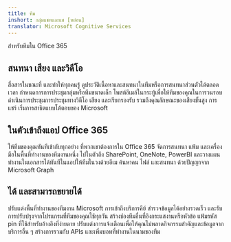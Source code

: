 ```yaml
---
title: ทีม
inshort: กลุ่มแชทและแช [หย่อน]
translator: Microsoft Cognitive Services
---
```



สำหรับทีมใน Office 365 

## สนทนา เสียง และวิดีโอ
สื่อสารในขณะที่ และทำให้ทุกคนรู้ ดูประวัติเนื้อหาและสนทนาในทีมหรือการสนทนาส่วนตัวได้ตลอดเวลา กำหนดการการประชุมกลุ่มหรือทีมขนาดเล็ก โพสต์อีเมล์ในกระทู้เพื่อให้ทีมของคุณในการวนรอบ ดำเนินการประชุมการประชุมทางวิดีโอ เสียง และเรียกรองรับ รวมถึงคุณลักษณะของเสียงขั้นสูง การแชร์ 
เริ่มการสาธิตแบบโต้ตอบของ Microsoft 

## ในตัวเข้าถึงแอป Office 365
ให้ทีมของคุณทันทีเข้ากับทุกอย่าง ที่พวกเขาต้องการใน Office 365 จัดการสนทนา แฟ้ม และเครื่องมือในพื้นที่ทำงานของทีมงานหนึ่ง ไปในตัวถึง SharePoint, OneNote, PowerBI และวางแผน ทำงานในเอกสารได้ทันทีในแอปให้ทีมในวงด้วยอีเม ค้นหาคน ไฟล์ และสนทนา ด้วยปัญญาจาก Microsoft Graph 

## ได้ และสามารถขยายได้
ปรับแต่งพื้นที่ทำงานของทีมงาน Microsoft การเข้าถึงบริการคีย์ สำรวจข้อมูลได้อย่างรวดเร็ว และรับการปรับปรุงจากโปรแกรมที่ทีมของคุณใช้ทุกวัน สร้างช่องทีมอื่นที่อิงกระแสงานหรือหัวข้อ แฟ้มรหัส pin ที่ใช้สำหรับอ้างอิงที่ง่ายดาย ปรับแต่งการแจ้งเตือนเพื่อให้คุณไม่พลาดกิจกรรมสำคัญและข้อมูลจากบริการอื่น ๆ สร้างการรวมกับ APIs และเพิ่มบอทที่ทำงานในนามของทีม 






